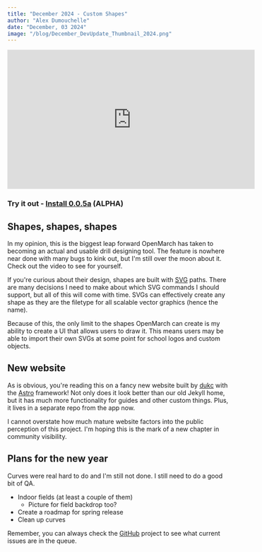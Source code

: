 ```yaml
---
title: "December 2024 - Custom Shapes"
author: "Alex Dumouchelle"
date: "December, 03 2024"
image: "/blog/December_DevUpdate_Thumbnail_2024.png"
---
```


<iframe width="560" height="315" src="https://www.youtube.com/embed/qGPOGtjXGF0?si=1wa5KZogAYKn3BNm" title="YouTube video player" frameborder="0" allow="accelerometer; autoplay; clipboard-write; encrypted-media; gyroscope; picture-in-picture; web-share" referrerpolicy="strict-origin-when-cross-origin" allowfullscreen></iframe>

### Try it out - [Install 0.0.5a](https://github.com/OpenMarch/OpenMarch/releases/tag/v0.0.5a) (ALPHA)

## Shapes, shapes, shapes

In my opinion, this is the biggest leap forward OpenMarch has taken to becoming an actual and usable drill designing tool.
The feature is nowhere near done with many bugs to kink out, but I'm still over the moon about it.
Check out the video to see for yourself.

If you're curious about their design, shapes are built with [SVG](https://developer.mozilla.org/en-US/docs/Web/SVG) paths.
There are many decisions I need to make about which SVG commands I should support, but all of this will come with time.
SVGs can effectively create any shape as they are the filetype for all scalable vector graphics (hence the name).

Because of this, the only limit to the shapes OpenMarch can create is my ability to create a UI that allows users to draw it.
This means users may be able to import their own SVGs at some point for school logos and custom objects.

## New website

As is obvious, you're reading this on a fancy new website built by [dukc](https://github.com/dukcc) with the [Astro](https://astro.build/) framework!
Not only does it look better than our old Jekyll home, but it has much more functionality for guides and other custom things.
Plus, it lives in a separate repo from the app now.

I cannot overstate how much mature website factors into the public perception of this project.
I'm hoping this is the mark of a new chapter in community visibility.

## Plans for the new year

Curves were real hard to do and I'm still not done.
I still need to do a good bit of QA.

- Indoor fields (at least a couple of them)
  - Picture for field backdrop too?
- Create a roadmap for spring release
- Clean up curves

Remember, you can always check the [GitHub](https://github.com/OpenMarch/OpenMarch) project to see what current issues are in the queue.
